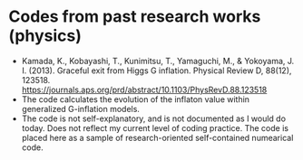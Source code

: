 # Codes from past research works (physics)
- Kamada, K., Kobayashi, T., Kunimitsu, T., Yamaguchi, M., & Yokoyama, J. I. (2013). Graceful exit from Higgs G inflation. Physical Review D, 88(12), 123518.
https://journals.aps.org/prd/abstract/10.1103/PhysRevD.88.123518
- The code calculates the evolution of the inflaton value within generalized G-inflation models.
- The code is not self-explanatory, and is not documented as I would do today. Does not reflect my current level of coding practice. The code is placed here as a sample of research-oriented self-contained numearical code.
